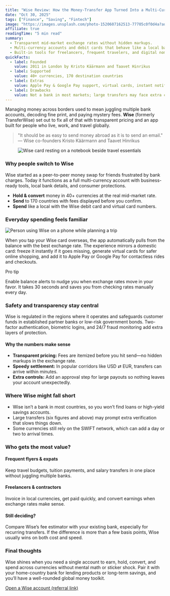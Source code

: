 ```yaml
---
title: "Wise Review: How the Money-Transfer App Turned Into a Multi-Currency Account"
date: "Oct 30, 2025"
tags: ["Finance", "Saving", "Fintech"]
image: "https://images.unsplash.com/photo-1520607162513-77705c0f0d4a?auto=format&fit=crop&w=1600&q=80"
affiliate: true
readingTime: "5 min read"
summary:
  - Transparent mid-market exchange rates without hidden markups.
  - Multi-currency accounts and debit cards that behave like a local bank.
  - Built-in tools for freelancers, frequent travelers, and digital nomads.
quickFacts:
  - label: Founded
    value: 2011 in London by Kristo Käärmann and Taavet Hinrikus
  - label: Supported
    value: 40+ currencies, 170 destination countries
  - label: Extras
    value: Apple Pay & Google Pay support, virtual cards, instant notifications
  - label: Drawbacks
    value: Not a bank in most markets; large transfers may face extra checks
---
```


Managing money across borders used to mean juggling multiple bank accounts, decoding fine print, and paying mystery fees. **Wise** (formerly TransferWise) set out to fix all of that with transparent pricing and an app built for people who live, work, and travel globally.

> "It should be as easy to send money abroad as it is to send an email." — Wise co-founders Kristo Käärmann and Taavet Hinrikus

<section class="grid gap-6 lg:grid-cols-2">
  <figure class="relative overflow-hidden rounded-3xl border border-slate-200 bg-white shadow-lg shadow-slate-200/50">
    <img src="https://images.unsplash.com/photo-1617813489901-10a95253f4da?auto=format&fit=crop&w=1600&q=80" alt="Wise card resting on a notebook beside travel essentials" class="h-full w-full object-cover" loading="lazy" />
  </figure>
  <div class="rounded-3xl border border-blue-100/80 bg-blue-50/80 p-6 text-sm leading-relaxed text-slate-600 shadow-inner shadow-blue-100">
    <h3 class="mb-3 text-base font-semibold uppercase tracking-[0.2em] text-blue-600">Why people switch to Wise</h3>
    <p class="mb-3">Wise started as a peer-to-peer money swap for friends frustrated by bank charges. Today it functions as a full multi-currency account with business-ready tools, local bank details, and consumer protections.</p>
    <ul class="grid gap-2">
      <li><strong>Hold & convert</strong> money in 40+ currencies at the real mid-market rate.</li>
      <li><strong>Send</strong> to 170 countries with fees displayed before you confirm.</li>
      <li><strong>Spend</strong> like a local with the Wise debit card and virtual card numbers.</li>
    </ul>
  </div>
</section>

### Everyday spending feels familiar

![Person using Wise on a phone while planning a trip](https://images.unsplash.com/photo-1521790797524-b2497295b8a0?auto=format&fit=crop&w=1600&q=80)

When you tap your Wise card overseas, the app automatically pulls from the balance with the best exchange rate. The experience mirrors a domestic card: freeze it instantly if it goes missing, generate virtual cards for safer online shopping, and add it to Apple Pay or Google Pay for contactless rides and checkouts.

<div class="rounded-3xl border border-emerald-100 bg-emerald-50/70 p-6 shadow-inner shadow-emerald-100">
  <p class="text-sm font-medium uppercase tracking-[0.25em] text-emerald-600">Pro tip</p>
  <p class="mt-3 text-base text-slate-700">Enable balance alerts to nudge you when exchange rates move in your favor. It takes 30 seconds and saves you from checking rates manually every day.</p>
</div>

### Safety and transparency stay central

Wise is regulated in the regions where it operates and safeguards customer funds in established partner banks or low-risk government bonds. Two-factor authentication, biometric logins, and 24/7 fraud monitoring add extra layers of protection.

<div class="rounded-3xl border border-slate-200/80 bg-white/70 p-6 shadow-slate-200/30">
  <h4 class="text-sm font-semibold uppercase tracking-[0.25em] text-slate-500">Why the numbers make sense</h4>
  <ul class="mt-3 grid gap-2 text-sm text-slate-600">
    <li><strong>Transparent pricing:</strong> Fees are itemized before you hit send—no hidden markups in the exchange rate.</li>
    <li><strong>Speedy settlement:</strong> In popular corridors like USD ⇄ EUR, transfers can arrive within minutes.</li>
    <li><strong>Extra controls:</strong> Add an approval step for large payouts so nothing leaves your account unexpectedly.</li>
  </ul>
</div>

### Where Wise might fall short

- Wise isn’t a bank in most countries, so you won’t find loans or high-yield savings accounts.
- Large transfers (six figures and above) may prompt extra verification that slows things down.
- Some currencies still rely on the SWIFT network, which can add a day or two to arrival times.

### Who gets the most value?

<section class="grid gap-6 lg:grid-cols-2">
  <div class="rounded-3xl border border-slate-200/80 bg-white/90 p-6 shadow-lg shadow-slate-200/40">
    <h4 class="text-base font-semibold text-slate-800">Frequent flyers & expats</h4>
    <p class="mt-2 text-sm text-slate-600">Keep travel budgets, tuition payments, and salary transfers in one place without juggling multiple banks.</p>
  </div>
  <div class="rounded-3xl border border-slate-200/80 bg-white/90 p-6 shadow-lg shadow-slate-200/40">
    <h4 class="text-base font-semibold text-slate-800">Freelancers & contractors</h4>
    <p class="mt-2 text-sm text-slate-600">Invoice in local currencies, get paid quickly, and convert earnings when exchange rates make sense.</p>
  </div>
</section>

<div class="rounded-3xl border border-slate-200 bg-white/80 p-6 shadow-lg shadow-slate-200/40">
  <h4 class="text-base font-semibold text-slate-900">Still deciding?</h4>
  <p class="mt-3 text-sm text-slate-600">Compare Wise’s fee estimator with your existing bank, especially for recurring transfers. If the difference is more than a few basis points, Wise usually wins on both cost and speed.</p>
</div>

### Final thoughts

Wise shines when you need a single account to earn, hold, convert, and spend across currencies without mental math or sticker shock. Pair it with your home-country bank for lending products or long-term savings, and you’ll have a well-rounded global money toolkit.

[Open a Wise account (referral link)](https://wise.com/invite/dic/chetanb1)
